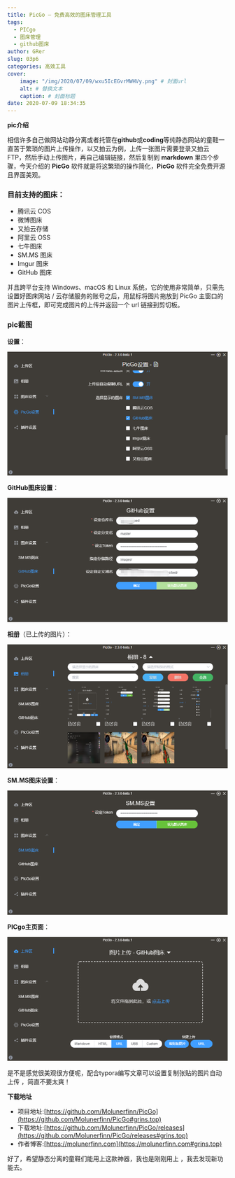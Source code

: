 ```yaml
---
title: PicGo – 免费高效的图床管理工具
tags:
  - PICgo
  - 图床管理
  - github图床
author: GRer
slug: 03p6
categories: 高效工具
cover:
    image: "/img/2020/07/09/wxu5IcEGvrMWHVy.png" # 封面url
    alt: # 替换文本
    caption: # 封面标题
date: 2020-07-09 18:34:35
---
```




**pic介绍**

相信许多自己做网站动静分离或者托管在**github**或**coding**等纯静态网站的童鞋一直苦于繁琐的图片上传操作，以又拍云为例，上传一张图片需要登录又拍云 FTP，然后手动上传图片，再自己编辑链接，然后复制到 **markdown** 里四个步骤，今天介绍的 **PicGo** 软件就是将这繁琐的操作简化，**PicGo** 软件完全免费开源且界面美观。

### 目前支持的图床：

- 腾讯云 COS
- 微博图床
- 又拍云存储
- 阿里云 OSS
- 七牛图床
- SM.MS 图床
- Imgur 图床
- GitHub 图床

并且跨平台支持 Windows、macOS 和 Linux 系统，它的使用非常简单，只需先设置好图床网站 / 云存储服务的账号之后，用鼠标将图片拖放到 PicGo 主窗口的图片上传框，即可完成图片的上传并返回一个 url 链接到剪切板。

### pic截图

**设置**：

![](/img/2020/07/09/iAD1bqahnWOwQ9e.png)

**GitHub图床设置**：

![](/img/2020/07/09/8MSZk9yFRnOYgJi.png)

**相册**（已上传的图片）：

![](/img/2020/07/09/pn2glYI4wBvDUCG.png)

**SM.MS图床设置**：

![](/img/2020/07/09/EbhjKFOGHVNgCky.png)

**PICgo主页面**：

![](/img/2020/07/09/wxu5IcEGvrMWHVy.png)

是不是感觉很美观很方便呢，配合typora编写文章可以设置复制张贴的图片自动上传 ，简直不要太爽！

**下载地址**

- 项目地址:[https://github.com/Molunerfinn/PicGo](https://github.com/Molunerfinn/PicGo#grins.top)
- 下载地址:[https://github.com/Molunerfinn/PicGo/releases](https://github.com/Molunerfinn/PicGo/releases#grins.top)
- 作者博客:[https://molunerfinn.com](https://molunerfinn.com#grins.top)

好了，希望静态分离的童鞋们能用上这款神器，我也是刚刚用上 ，我去发现新功能去。
